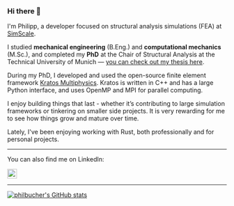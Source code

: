 ### Hi there 👋

I'm Philipp, a developer focused on structural analysis simulations (FEA) at [SimScale](https://www.simscale.com/).

I studied **mechanical engineering** (B.Eng.) and **computational mechanics** (M.Sc.), and completed my **PhD** at the Chair of Structural Analysis at the Technical University of Munich — [you can check out my thesis here](https://mediatum.ub.tum.de/doc/1714023/qew7wvxqw5zvhoxf71we76970.dissertation_bucher_final.pdf).

During my PhD, I developed and used the open-source finite element framework [Kratos Multiphysics](https://github.com/KratosMultiphysics/Kratos). Kratos is written in C++ and has a large Python interface, and uses OpenMP and MPI for parallel computing.

I enjoy building things that last - whether it’s contributing to large simulation frameworks or tinkering on smaller side projects. It is very rewarding for me to see how things grow and mature over time. 

Lately, I've been enjoying working with Rust, both professionally and for personal projects.

<!-- 

I am Philipp. Currently I am working as a developer for structural analysis simulations at  [SimScale](https://www.simscale.com/). 

I studied mechanical engineering in my bachelor, computational mechanics in my master and got my PhD at the [Chair of Structural Analysis at the Technical University of Munich](https://www.cee.ed.tum.de/st/startseite/) (check out my thesis [here](https://mediatum.ub.tum.de/doc/1714023/qew7wvxqw5zvhoxf71we76970.dissertation_bucher_final.pdf)). 

During my PhD I developed and used the open source finite element framework [Kratos Multiphysics](https://github.com/KratosMultiphysics/Kratos). Kratos is written in C++, with an extensive Python interface. It is available for Linux, Windows and MacOS and provides support for OpenMP and MPI parallelization.

Since then I have gotten into developing with Rust, which I use at work and for smaller personal projects.



I am an active developer of 

Besides writing code on a daily basis (check my GitHub stats below), I am involved in the development of the software design of Kratos as a member of the [technical committee](https://github.com/KratosMultiphysics/Kratos/wiki/Management-Structure#technical-committee).

For my research I am using Kratos for the simulation of large scale coupled problems such as [wind turbines](https://www.linkedin.com/posts/philipp-bucher-0757b9130_windfors-winsent-windenergy-activity-6783401767519469569-Ebed).
 -->


<!-- 
activly involved in the development, and design of the ... Kratos. 

My reasearch involves two major .... First of all I am an active developer of Kratos where I 
During my reasearch I am actively participating in the development of Kratos and at the same time using it






During my research I have been developing and using the .

Developing software for numerical simulation in C++ and Python is one of my strengths. I really enjoy the process, including the full cycle with testing and continuous integration as well as the verification and validation of the results.
 -->
---

You can also find me on LinkedIn:

<a href="https://de.linkedin.com/in/philipp-bucher-0757b9130">
  <img align="middle" alt="Philipps's LinkedIN" width="22px" src="https://raw.githubusercontent.com/peterthehan/peterthehan/master/assets/linkedin.svg" />
</a>

---

[![philbucher's GitHub stats](https://github-readme-stats.vercel.app/api?username=philbucher&show_icons=true&theme=dark&include_all_commits=true)](https://github.com/anuraghazra/github-readme-stats)



<!--
**philbucher/philbucher** is a ✨ _special_ ✨ repository because its `README.md` (this file) appears on your GitHub profile.

Here are some ideas to get you started:

- 🔭 I’m currently working on ...
- 🌱 I’m currently learning ...
- 👯 I’m looking to collaborate on ...
- 🤔 I’m looking for help with ...
- 💬 Ask me about ...
- 📫 How to reach me: ...
- 😄 Pronouns: ...
- ⚡ Fun fact: ...
-->


<!-- [![Visits Badge](https://badges.pufler.dev/visits/philbucher/philbucher)](https://badges.pufler.dev) -->

